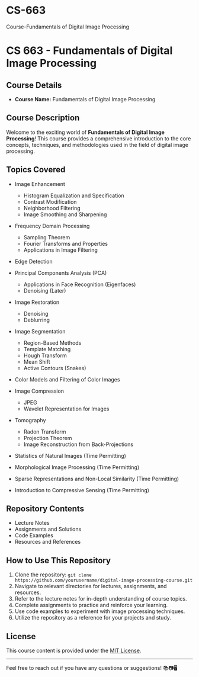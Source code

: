 # CS-663
Course-Fundamentals of Digital Image Processing
# CS 663 - Fundamentals of Digital Image Processing

## Course Details

- **Course Name:** Fundamentals of Digital Image Processing

## Course Description

Welcome to the exciting world of **Fundamentals of Digital Image Processing**! This course provides a comprehensive introduction to the core concepts, techniques, and methodologies used in the field of digital image processing.

## Topics Covered

- Image Enhancement
  - Histogram Equalization and Specification
  - Contrast Modification
  - Neighborhood Filtering
  - Image Smoothing and Sharpening

- Frequency Domain Processing
  - Sampling Theorem
  - Fourier Transforms and Properties
  - Applications in Image Filtering

- Edge Detection

- Principal Components Analysis (PCA)
  - Applications in Face Recognition (Eigenfaces)
  - Denoising (Later)

- Image Restoration
  - Denoising
  - Deblurring

- Image Segmentation
  - Region-Based Methods
  - Template Matching
  - Hough Transform
  - Mean Shift
  - Active Contours (Snakes)

- Color Models and Filtering of Color Images

- Image Compression
  - JPEG
  - Wavelet Representation for Images

- Tomography
  - Radon Transform
  - Projection Theorem
  - Image Reconstruction from Back-Projections

- Statistics of Natural Images (Time Permitting)

- Morphological Image Processing (Time Permitting)

- Sparse Representations and Non-Local Similarity (Time Permitting)

- Introduction to Compressive Sensing (Time Permitting)

## Repository Contents

- Lecture Notes
- Assignments and Solutions
- Code Examples
- Resources and References

## How to Use This Repository

1. Clone the repository: `git clone https://github.com/yourusername/digital-image-processing-course.git`
2. Navigate to relevant directories for lectures, assignments, and resources.
3. Refer to the lecture notes for in-depth understanding of course topics.
4. Complete assignments to practice and reinforce your learning.
5. Use code examples to experiment with image processing techniques.
6. Utilize the repository as a reference for your projects and study.

## License

This course content is provided under the [MIT License](LICENSE).

---

Feel free to reach out if you have any questions or suggestions! 📚📷🖥️
